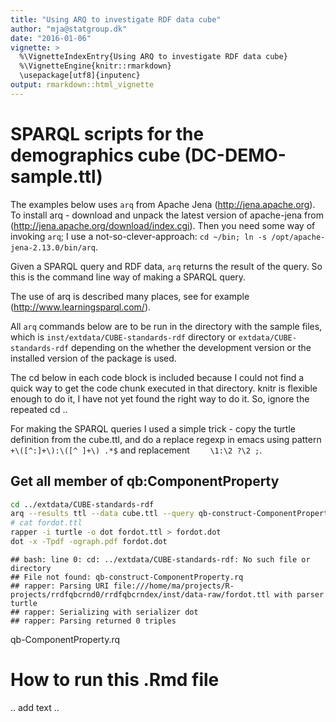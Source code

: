 ```yaml
---
title: "Using ARQ to investigate RDF data cube"
author: "mja@statgroup.dk"
date: "2016-01-06"
vignette: >
  %\VignetteIndexEntry{Using ARQ to investigate RDF data cube}
  %\VignetteEngine{knitr::rmarkdown}
  \usepackage[utf8]{inputenc}
output: rmarkdown::html_vignette
---
```


# SPARQL scripts for the demographics cube (DC-DEMO-sample.ttl)

The examples below uses `arq` from Apache Jena
(http://jena.apache.org). To install arq - download and unpack the
latest version of apache-jena from
(http://jena.apache.org/download/index.cgi).
Then you need some way
of invoking `arq`; I use a not-so-clever-approach: `cd ~/bin; ln -s
/opt/apache-jena-2.13.0/bin/arq`.

Given a SPARQL query and RDF data, `arq` returns the result of the
query. So this is the command line way of making a SPARQL query.

The use of arq is described many places, see for example
(http://www.learningsparql.com/).

All `arq` commands below are to be run in the directory with the
sample files, which is `inst/extdata/CUBE-standards-rdf` directory or
`extdata/CUBE-standards-rdf` depending on the whether the development version
or the installed version of the package is used.

The cd below in each code block is included because I could not find a
quick way to get the code chunk executed in that directory. knitr is
flexible enough to do it, I have not yet found the right way to do it.
So, ignore the repeated cd ..

For making the SPARQL queries I used a simple trick - copy the turtle definition from the cube.ttl, and do a replace regexp in emacs using pattern `+\([^:]+\):\([^ ]+\) .*$` and replacement `    \1:\2 ?\2 ;`. 

## Get all member of qb:ComponentProperty 

```bash
cd ../extdata/CUBE-standards-rdf
arq --results ttl --data cube.ttl --query qb-construct-ComponentProperty.rq > fordot.ttl
# cat fordot.ttl
rapper -i turtle -o dot fordot.ttl > fordot.dot
dot -x -Tpdf -ograph.pdf fordot.dot
```

```
## bash: line 0: cd: ../extdata/CUBE-standards-rdf: No such file or directory
## File not found: qb-construct-ComponentProperty.rq
## rapper: Parsing URI file:///home/ma/projects/R-projects/rrdfqbcrnd0/rrdfqbcrndex/inst/data-raw/fordot.ttl with parser turtle
## rapper: Serializing with serializer dot
## rapper: Parsing returned 0 triples
```

qb-ComponentProperty.rq


# How to run this .Rmd file
.. add text ..
